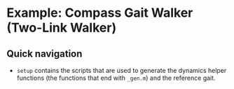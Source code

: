 # Example: Compass Gait Walker (Two-Link Walker)

## Quick navigation

- `setup` contains the scripts that are used to generate the dynamics helper functions (the functions that end with `_gen.m`) and the reference gait.